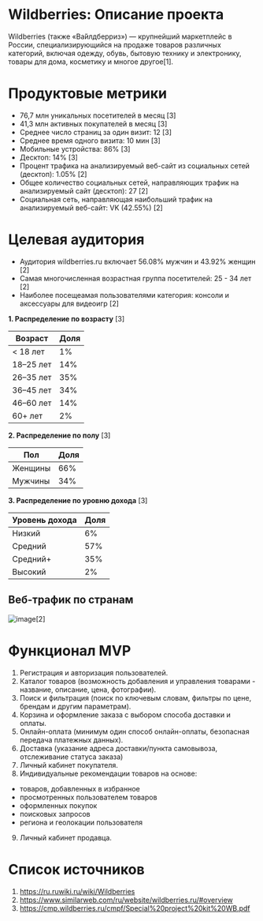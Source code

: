 # Wildberries: Описание проекта

Wildberries (также «Ва́йлдберриз») — крупнейший маркетплейс в России, специализирующийся на продаже товаров различных категорий, включая одежду, обувь, бытовую технику и электронику, товары для дома, косметику и многое другое[1]. 

# Продуктовые метрики
- 76,7 млн уникальных посетителей в месяц [3]
- 41,3 млн  активных покупателей в месяц [3]
- Среднее число страниц за один визит: 12 [3]
- Среднее время одного визита: 10 мин [3]
- Мобильные устройства: 86% [3]
- Десктоп: 14% [3]
- Процент трафика на анализируемый веб-сайт из социальных сетей (десктоп): 1.05% [2]
- Общее количество социальных сетей, направляющих трафик на анализируемый сайт (десктоп): 27 [2]
- Социальная сеть, направляющая наибольший трафик на анализируемый веб-сайт: VK (42.55%) [2]


# Целевая аудитория
- Аудитория wildberries.ru включает 56.08% мужчин и 43.92% женщин [2]
- Самая многочисленная возрастная группа посетителей: 25 - 34 лет [2]
- Наиболее посещеамая пользователями категория: консоли и аксессуары для видеоигр [2]


**1. Распределение по возрасту** [3]

| Возраст     | Доля  |
|-------------|-------|
| < 18 лет    | 1%    |
| 18–25 лет   | 14%   |
| 26–35 лет   | 35%   |
| 36–45 лет   | 34%   |
| 46–60 лет   | 14%   |
| 60+ лет     | 2%    |

**2. Распределение по полу** [3]

| Пол       | Доля  |
|-----------|-------|
| Женщины   | 66%   |
| Мужчины   | 34%   |

**3. Распределение по уровню дохода** [3]

| Уровень дохода | Доля  |
|----------------|-------|
| Низкий         | 6%    |
| Средний        | 57%   |
| Средний+       | 35%   |
| Высокий        | 2%    |

## Веб-трафик по странам
![image](https://github.com/user-attachments/assets/e15d7d94-e3af-48be-a5a7-2f702621858b)[2]


# Функционал MVP
1. Регистрация и авторизация пользователей.
2. Каталог товаров (возможность добавления и управления товарами - название, описание, цена, фотографии).
3. Поиск и фильтрация (поиск по ключевым словам, фильтры по цене, брендам и другим параметрам).
4. Корзина и оформление заказа с выбором способа доставки и оплаты.
5. Онлайн-оплата (минимум один способ онлайн-оплаты, безопасная передача платежных данных).
6. Доставка (указание адреса доставки/пункта самовывоза, отслеживание статуса заказа)
7. Личный кабинет покупателя.
8. Индивидуальные рекомендации товаров на основе:
- товаров, добавленных в избранное
- просмотренных пользователем товаров
- оформленных покупок
- поисковых запросов
- региона и геолокации пользователя
9. Личный кабинет продавца.

# Список источников 
1. https://ru.ruwiki.ru/wiki/Wildberries
2. https://www.similarweb.com/ru/website/wildberries.ru/#overview
3. https://cmp.wildberries.ru/cmpf/Special%20project%20kit%20WB.pdf
